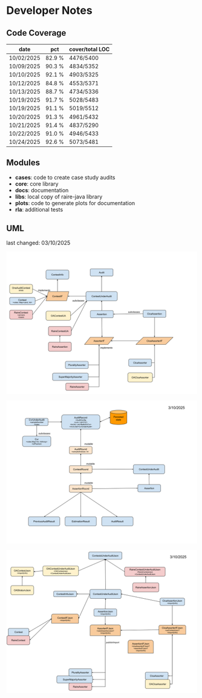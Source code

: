 # Developer Notes

## Code Coverage

| date       | pct    | cover/total LOC |
|------------|--------|-----------------|
| 10/02/2025 | 82.9 % | 4476/5400       |
| 10/09/2025 | 90.3 % | 4834/5352       |
| 10/10/2025 | 92.1 % | 4903/5325       |
| 10/12/2025 | 84.8 % | 4553/5371       |
| 10/13/2025 | 88.7 % | 4734/5336       |
| 10/19/2025 | 91.7 % | 5028/5483       |
| 10/19/2025 | 91.1 % | 5019/5512       |
| 10/20/2025 | 91.3 % | 4961/5432       |
| 10/21/2025 | 91.4 % | 4837/5290       |
| 10/22/2025 | 91.0 % | 4946/5433       |
| 10/24/2025 | 92.6 % | 5073/5481       |

## Modules

* **cases**: code to create case study audits
* **core**: core library
* **docs**: documentation
* **libs**: local copy of raire-java library
* **plots**: code to generate plots for documentation
* **rla**: additional tests

## UML
last changed: 03/10/2025

![rlauxe core UML](images/rlauxeUML.svg)

![rlauxe Audit UML](images/rlauxeAuditUML.svg)

![rlauxe JSON UML](images/rlauxeJson.svg)

